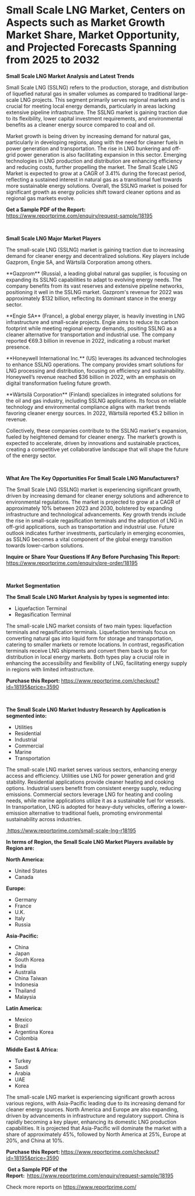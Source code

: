 <p><h1>Small Scale LNG Market, Centers on Aspects such as Market Growth Market Share, Market Opportunity, and Projected Forecasts Spanning from 2025 to 2032</h1></p><p><strong>Small Scale LNG Market Analysis and Latest Trends</strong></p>
<p><p>Small Scale LNG (SSLNG) refers to the production, storage, and distribution of liquefied natural gas in smaller volumes as compared to traditional large-scale LNG projects. This segment primarily serves regional markets and is crucial for meeting local energy demands, particularly in areas lacking extensive pipeline infrastructure. The SSLNG market is gaining traction due to its flexibility, lower capital investment requirements, and environmental benefits as a cleaner energy source compared to coal and oil.</p><p>Market growth is being driven by increasing demand for natural gas, particularly in developing regions, along with the need for cleaner fuels in power generation and transportation. The rise in LNG bunkering and off-grid power generation is also facilitating expansion in this sector. Emerging technologies in LNG production and distribution are enhancing efficiency and reducing costs, further propelling the market. The Small Scale LNG Market is expected to grow at a CAGR of 3.41% during the forecast period, reflecting a sustained interest in natural gas as a transitional fuel towards more sustainable energy solutions. Overall, the SSLNG market is poised for significant growth as energy policies shift toward cleaner options and as regional gas markets evolve.</p></p>
<p><strong>Get a Sample PDF of the Report:&nbsp;</strong> <a href="https://www.reportprime.com/enquiry/request-sample/18195?utm_campaign=2396&utm_medium=2&utm_source=Github&utm_content=ia&utm_term=19032025&utm_id=small-scale-lng">https://www.reportprime.com/enquiry/request-sample/18195</a></p>
<p>&nbsp;</p>
<p><strong>Small Scale LNG Major Market Players</strong></p>
<p><p>The small-scale LNG (SSLNG) market is gaining traction due to increasing demand for cleaner energy and decentralized solutions. Key players include Gazprom, Engie SA, and Wärtsilä Corporation among others.</p><p>**Gazprom** (Russia), a leading global natural gas supplier, is focusing on expanding its SSLNG capabilities to adapt to evolving energy needs. The company benefits from its vast reserves and extensive pipeline networks, positioning it well in the SSLNG market. Gazprom's revenue for 2022 was approximately $132 billion, reflecting its dominant stance in the energy sector.</p><p>**Engie SA** (France), a global energy player, is heavily investing in LNG infrastructure and small-scale projects. Engie aims to reduce its carbon footprint while meeting regional energy demands, positing SSLNG as a cleaner alternative for transportation and industrial use. The company reported €69.3 billion in revenue in 2022, indicating a robust market presence.</p><p>**Honeywell International Inc.** (US) leverages its advanced technologies to enhance SSLNG operations. The company provides smart solutions for LNG processing and distribution, focusing on efficiency and sustainability. Honeywell’s revenue reached $36 billion in 2022, with an emphasis on digital transformation fueling future growth.</p><p>**Wärtsilä Corporation** (Finland) specializes in integrated solutions for the oil and gas industry, including SSLNG applications. Its focus on reliable technology and environmental compliance aligns with market trends favoring cleaner energy sources. In 2022, Wärtsilä reported €5.2 billion in revenue.</p><p>Collectively, these companies contribute to the SSLNG market's expansion, fueled by heightened demand for cleaner energy. The market’s growth is expected to accelerate, driven by innovations and sustainable practices, creating a competitive yet collaborative landscape that will shape the future of the energy sector.</p></p>
<p>&nbsp;</p>
<p><strong>What Are The Key Opportunities For Small Scale LNG Manufacturers?</strong></p>
<p><p>The Small Scale LNG (SSLNG) market is experiencing significant growth, driven by increasing demand for cleaner energy solutions and adherence to environmental regulations. The market is projected to grow at a CAGR of approximately 10% between 2023 and 2030, bolstered by expanding infrastructure and technological advancements. Key growth trends include the rise in small-scale regasification terminals and the adoption of LNG in off-grid applications, such as transportation and industrial use. Future outlook indicates further investments, particularly in emerging economies, as SSLNG becomes a vital component of the global energy transition towards lower-carbon solutions.</p></p>
<p><strong>Inquire or Share Your Questions If Any Before Purchasing This Report:</strong> <a href="https://www.reportprime.com/enquiry/pre-order/18195?utm_campaign=2396&utm_medium=2&utm_source=Github&utm_content=ia&utm_term=19032025&utm_id=small-scale-lng">https://www.reportprime.com/enquiry/pre-order/18195</a></p>
<p>&nbsp;</p>
<p><strong>Market Segmentation</strong></p>
<p><strong>The Small Scale LNG Market Analysis by types is segmented into:</strong></p>
<p><ul><li>Liquefaction Terminal</li><li>Regasification Terminal</li></ul></p>
<p><p>The small-scale LNG market consists of two main types: liquefaction terminals and regasification terminals. Liquefaction terminals focus on converting natural gas into liquid form for storage and transportation, catering to smaller markets or remote locations. In contrast, regasification terminals receive LNG shipments and convert them back to gas for distribution in local energy markets. Both types play a crucial role in enhancing the accessibility and flexibility of LNG, facilitating energy supply in regions with limited infrastructure.</p></p>
<p><strong>Purchase this Report:&nbsp;</strong><a href="https://www.reportprime.com/checkout?id=18195&price=3590&utm_campaign=2396&utm_medium=2&utm_source=Github&utm_content=ia&utm_term=19032025&utm_id=small-scale-lng">https://www.reportprime.com/checkout?id=18195&price=3590</a></p>
<p>&nbsp;</p>
<p><strong>The Small Scale LNG Market Industry Research by Application is segmented into:</strong></p>
<p><ul><li>Utilities</li><li>Residential</li><li>Industrial</li><li>Commercial</li><li>Marine</li><li>Transportation</li></ul></p>
<p><p>The small-scale LNG market serves various sectors, enhancing energy access and efficiency. Utilities use LNG for power generation and grid stability. Residential applications provide cleaner heating and cooking options. Industrial users benefit from consistent energy supply, reducing emissions. Commercial sectors leverage LNG for heating and cooling needs, while marine applications utilize it as a sustainable fuel for vessels. In transportation, LNG is adopted for heavy-duty vehicles, offering a lower-emission alternative to traditional fuels, promoting environmental sustainability across industries.</p></p>
<p><a href="https://www.reportprime.com/small-scale-lng-r18195?utm_campaign=2396&utm_medium=2&utm_source=Github&utm_content=ia&utm_term=19032025&utm_id=small-scale-lng">&nbsp;https://www.reportprime.com/small-scale-lng-r18195</a></p>
<p><strong>In terms of Region, the Small Scale LNG Market Players available by Region are:</strong></p>
<p>
    <p> <strong> North America: </strong>
        <ul>
            <li>United States</li>
            <li>Canada</li>
        </ul>
        </p> 
    <p> <strong> Europe: </strong>
        <ul>
            <li>Germany</li>
            <li>France</li>
            <li>U.K.</li>
            <li>Italy</li>
            <li>Russia</li>
        </ul>
        </p> 
    <p> <strong> Asia-Pacific: </strong>
        <ul>
            <li>China</li>
            <li>Japan</li>
            <li>South Korea</li>
            <li>India</li>
            <li>Australia</li>
            <li>China Taiwan</li>
            <li>Indonesia</li>
            <li>Thailand</li>
            <li>Malaysia</li>
        </ul>
        </p> 
    <p> <strong> Latin America: </strong>
        <ul>
            <li>Mexico</li>
            <li>Brazil</li>
            <li>Argentina Korea</li>
            <li>Colombia</li>
        </ul>
        </p> 
    <p> <strong> Middle East & Africa: </strong>
        <ul>
            <li>Turkey</li>
            <li>Saudi</li>
            <li>Arabia</li>
            <li>UAE</li>
            <li>Korea</li>
        </ul>
    </p>
    </p>
<p><p>The small-scale LNG market is experiencing significant growth across various regions, with Asia-Pacific leading due to its increasing demand for cleaner energy sources. North America and Europe are also expanding, driven by advancements in infrastructure and regulatory support. China is rapidly becoming a key player, enhancing its domestic LNG production capabilities. It is projected that Asia-Pacific will dominate the market with a share of approximately 45%, followed by North America at 25%, Europe at 20%, and China at 10%.</p></p>
<p><strong>Purchase this Report: </strong><a href="https://www.reportprime.com/checkout?id=18195&price=3590&utm_campaign=2396&utm_medium=2&utm_source=Github&utm_content=ia&utm_term=19032025&utm_id=small-scale-lng">https://www.reportprime.com/checkout?id=18195&price=3590</a></p>
<p>&nbsp;<strong>Get a Sample PDF of the Report:&nbsp;&nbsp;</strong><a href="https://www.reportprime.com/enquiry/request-sample/18195?utm_campaign=2396&utm_medium=2&utm_source=Github&utm_content=ia&utm_term=19032025&utm_id=small-scale-lng">https://www.reportprime.com/enquiry/request-sample/18195</a></p>
<p><strong></strong></p>
<p>Check more reports on <a href="https://www.reportprime.com/?utm_campaign=2396&utm_medium=2&utm_source=Github&utm_content=ia&utm_term=19032025&utm_id=small-scale-lng">https://www.reportprime.com/</a></p>